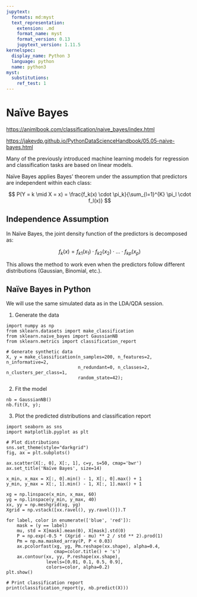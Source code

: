 ```yaml
---
jupytext:
  formats: md:myst
  text_representation:
    extension: .md
    format_name: myst
    format_version: 0.13
    jupytext_version: 1.11.5
kernelspec:
  display_name: Python 3
  language: python
  name: python3
myst:
  substitutions:
    ref_test: 1
---
```


# <i class="fa-solid fa-lightbulb"></i> Naïve Bayes

https://animlbook.com/classification/naive_bayes/index.html

https://jakevdp.github.io/PythonDataScienceHandbook/05.05-naive-bayes.html

Many of the previously introduced machine learning models for regression and classification tasks are based on linear models. 


Naïve Bayes applies Bayes' theorem under the assumption that predictors are independent within each class:

$$
P(Y = k \mid X = x) = \frac{f_k(x) \cdot \pi_k}{\sum_{l=1}^{K} \pi_l \cdot f_l(x)}
$$

## Independence Assumption

In Naïve Bayes, the joint density function of the predictors is decomposed as:

$$
f_k(x) = f_{k1}(x_1) \cdot f_{k2}(x_2) \cdot \ldots \cdot f_{kp}(x_p)
$$

This allows the method to work even when the predictors follow different distributions (Gaussian, Binomial, etc.).

## Naïve Bayes in Python

We will use the same simulated data as in the LDA/QDA session.

1. Generate the data

```{code-cell} ipython3
import numpy as np
from sklearn.datasets import make_classification
from sklearn.naive_bayes import GaussianNB
from sklearn.metrics import classification_report

# Generate synthetic data
X, y = make_classification(n_samples=200, n_features=2, n_informative=2, 
                           n_redundant=0, n_classes=2, n_clusters_per_class=1, 
                           random_state=42);
```

2. Fit the model

```{code-cell} ipython3
nb = GaussianNB()
nb.fit(X, y);
```

3. Plot the predicted distributions and classification report

```{code-cell} ipython3
import seaborn as sns
import matplotlib.pyplot as plt

# Plot distributions
sns.set_theme(style="darkgrid")
fig, ax = plt.subplots()

ax.scatter(X[:, 0], X[:, 1], c=y, s=50, cmap='bwr')
ax.set_title('Naïve Bayes', size=14)

x_min, x_max = X[:, 0].min() - 1, X[:, 0].max() + 1
y_min, y_max = X[:, 1].min() - 1, X[:, 1].max() + 1

xg = np.linspace(x_min, x_max, 60)
yg = np.linspace(y_min, y_max, 40)
xx, yy = np.meshgrid(xg, yg)
Xgrid = np.vstack([xx.ravel(), yy.ravel()]).T

for label, color in enumerate(['blue', 'red']):
    mask = (y == label)
    mu, std = X[mask].mean(0), X[mask].std(0)
    P = np.exp(-0.5 * (Xgrid - mu) ** 2 / std ** 2).prod(1)
    Pm = np.ma.masked_array(P, P < 0.03)
    ax.pcolorfast(xg, yg, Pm.reshape(xx.shape), alpha=0.4,
                  cmap=color.title() + 's')
    ax.contour(xx, yy, P.reshape(xx.shape),
               levels=[0.01, 0.1, 0.5, 0.9],
               colors=color, alpha=0.2)
plt.show()

# Print classification report
print(classification_report(y, nb.predict(X)))
```